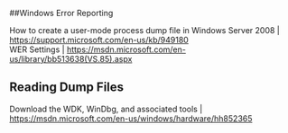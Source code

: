##Windows Error Reporting

How to create a user-mode process dump file in Windows Server 2008 | https://support.microsoft.com/en-us/kb/949180  
WER Settings | https://msdn.microsoft.com/en-us/library/bb513638(VS.85).aspx  

## Reading Dump Files
Download the WDK, WinDbg, and associated tools | https://msdn.microsoft.com/en-us/windows/hardware/hh852365  

